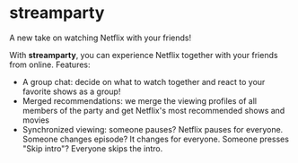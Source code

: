 # streamparty

A new take on watching Netflix with your friends!

With **streamparty**, you can experience Netflix together with your friends from online. Features:
- A group chat: decide on what to watch together and react to your favorite shows as a group!
- Merged recommendations: we merge the viewing profiles of all members of the party and get Netflix's most recommended shows and movies
- Synchronized viewing: someone pauses? Netflix pauses for everyone. Someone changes episode? It changes for everyone. Someone presses "Skip intro"? Everyone skips the intro.

